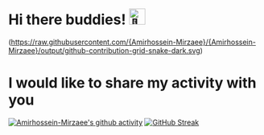 # Hi there buddies! <picture>   <source srcset="https://fonts.gstatic.com/s/e/notoemoji/latest/1f44b_1f3fc/512.webp" type="image/webp"><img src="https://fonts.gstatic.com/s/e/notoemoji/latest/1f44b_1f3fc/512.gif" alt="👋" width="32" height="32"></picture>
(https://raw.githubusercontent.com/{Amirhossein-Mirzaee}/{Amirhossein-Mirzaee}/output/github-contribution-grid-snake-dark.svg)
# I would like to share my activity with you
[![Amirhossein-Mirzaee's github activity](https://github-readme-activity-graph.vercel.app/graph?username=Amirhossein-Mirzaee&theme=react)](https://github.com/Amirhossein-Mirzaee/github-readme-activity-graph)
[![GitHub Streak](https://streak-stats.demolab.com?user=Amirhossein-Mirzaee&theme=dark&border_radius=12&date_format=%5BY%20%5DM%20j&mode=weekly)](https://git.io/streak-stats)
<!--
**Amirhossein-Mirzaee/Amirhossein-Mirzaee** is a ✨ _special_ ✨ repository because its `README.md` (this file) appears on your GitHub profile.

Here are some ideas to get you started:

- 🔭 I’m currently working on ...
- 🌱 I’m currently learning ...
- 👯 I’m looking to collaborate on ...
- 🤔 I’m looking for help with ...
- 💬 Ask me about ...
- 📫 How to reach me: ...
- 😄 Pronouns: ...
- ⚡ Fun fact: ...
-->

